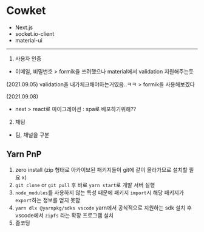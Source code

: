 # Cowket

- Next.js
- socket.io-client
- material-ui

---

1. 사용자 인증

- 이메일, 비밀번호 > formik을 쓰려했으나 material에서 validation 지원해주는듯

(2021.09.05)
validation을 내가체크해야하는거였음..ㅋㅋ > formik을 사용해보겠다

(2021.09.08)

- next > react로 마이그레이션 : spa로 배포하기위해??

2. 채팅

- 팀, 채널을 구분

## Yarn PnP

1. zero install (zip 형태로 아카이브된 패키지들이 git에 같이 올라가므로 설치할 필요 x)
2. `git clone` or `git pull` 후 바로 `yarn start`로 개발 서버 실행
3. `node_modules`를 사용하지 않는 특성 때문에 패키지 `import`시 해당 패키지가 `export`하는 정보를 얻지 못함
4. `yarn dlx @yarnpkg/sdks vscode` yarn에서 공식적으로 지원하는 sdk 설치 후 vscode에서 `zipfs` 라는 확장 프로그램 설치
5. 즐코딩
